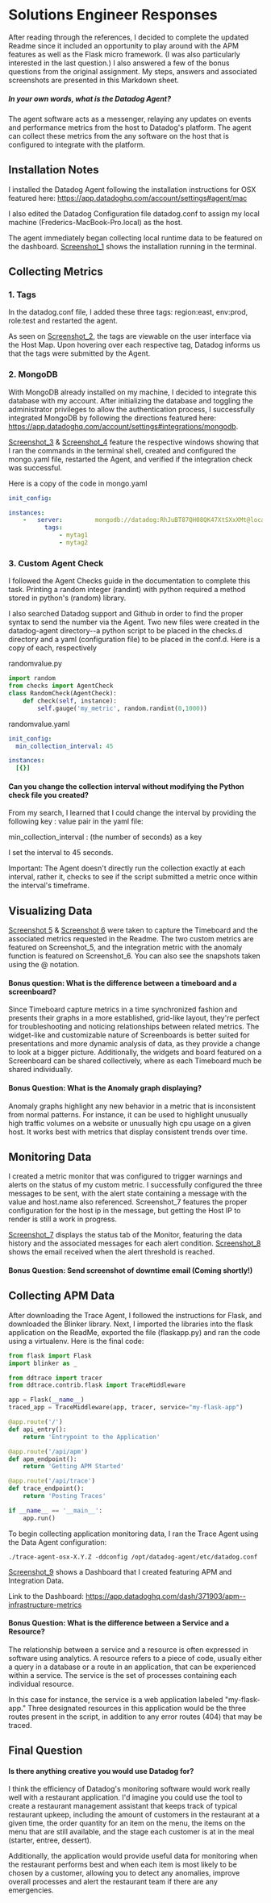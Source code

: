 # Solutions Engineer Responses

After reading through the references, I decided to complete the updated Readme since it included an opportunity to play around with the APM features as well as the Flask micro framework. (I was also particularly interested in the last question.) I also answered a few of the bonus questions from the original assignment. My steps, answers and associated screenshots are presented in this Markdown sheet.


##### In your own words, what is the Datadog Agent?

The agent software acts as a messenger, relaying any updates on events and performance metrics from the host to Datadog's platform. The agent can collect these metrics from the any software on the host that is configured to integrate with the platform.


## Installation Notes

I installed the Datadog Agent following the installation instructions for OSX featured here:
https://app.datadoghq.com/account/settings#agent/mac

I also edited the Datadog Configuration file datadog.conf to assign my local machine (Frederics-MacBook-Pro.local) as the host.

The agent immediately began collecting local runtime data to be featured on the dashboard. [Screenshot_1](screenshots/Screenshot_1_installation.png) shows the installation running in the terminal.


## Collecting Metrics

### 1. Tags

In the datadog.conf file, I added these three tags: region:east, env:prod, role:test and restarted the agent.

As seen on [Screenshot_2](screenshots/Screenshot_2_tags.png), the tags are viewable on the user interface via the Host Map. Upon hovering over each respective tag, Datadog informs us that the tags were submitted by the Agent.

### 2. MongoDB

With MongoDB already installed on my machine, I decided to integrate this database with my account. After initializing the database and toggling the administrator privileges to allow the authentication process, I successfully integrated MongoDB by following the directions featured here: https://app.datadoghq.com/account/settings#integrations/mongodb.

[Screenshot_3](screenshots/Screenshot_3_mongo.png) & [Screenshot_4](screenshots/Screenshot_4_mongo.png) feature the respective windows showing that I ran the commands in the terminal shell, created and configured the mongo.yaml file, restarted the Agent, and verified if the integration check was successful.

Here is a copy of the code in mongo.yaml

```yaml
init_config:

instances:
    -   server: 		mongodb://datadog:RhJuBT87QH08QK47XtSXxXMt@localhost:27017
          tags:
              - mytag1
              - mytag2
```

### 3. Custom Agent Check

I followed the Agent Checks guide in the documentation to complete this task. Printing a random integer (randint) with python required a method stored in python's (random) library.

I also searched Datadog support and Github in order to find the proper syntax to send the number via the Agent. Two new files were created in the datadog-agent directory--a python script to be placed in the checks.d directory and a yaml (configuration file) to be placed in the conf.d. Here is a copy of each, respectively

randomvalue.py

```python
import random
from checks import AgentCheck
class RandomCheck(AgentCheck):
	def check(self, instance):
		self.gauge('my_metric', random.randint(0,1000))

```

randomvalue.yaml

```yaml
init_config:
  min_collection_interval: 45

instances:
  [{}]
```

#### Can you change the collection interval without modifying the Python check file you created?

From my search, I learned that I could change the interval by providing the following key : value pair in the yaml file:  

min_collection_interval : (the number of seconds) as a key

I set the interval to 45 seconds.

Important: The Agent doesn't directly run the collection exactly at each interval, rather it, checks to see if the script submitted a metric once within the interval's timeframe.


## Visualizing Data

[Screenshot 5](screenshots/Screenshot_5_metrics.png) & [Screenshot 6](screenshots/Screenshot_6_anomaly.png) were taken to capture the Timeboard and the associated metrics requested in the Readme. The two custom metrics are featured on Screenshot_5, and the integration metric with the anomaly function is featured on Screenshot_6. You can also see the snapshots taken using the @ notation.

#### Bonus question: What is the difference between a timeboard and a screenboard?

Since Timeboard capture metrics in a time synchronized fashion and presents their graphs in a more established, grid-like layout, they're perfect for troubleshooting and noticing relationships between related metrics. The widget-like and customizable nature of Screenboards is better suited for presentations and more dynamic analysis of data, as they provide a change to look at a bigger picture. Additionally, the widgets and board featured on a Screenboard can be shared collectively, where as each Timeboard much be shared individually.


#### Bonus Question: What is the Anomaly graph displaying?

Anomaly graphs highlight any new behavior in a metric that is inconsistent from normal patterns. For instance, it can be used to highlight unusually high traffic volumes on a website or unusually high cpu usage on a given host. It works best with metrics that display consistent trends over time.


## Monitoring Data

I created a metric monitor that was configured to trigger warnings and alerts on the status of my custom metric. I successfully configured the three messages to be sent, with the alert state containing a message with the value and host.name also referenced. Screenshot_7 features the proper configuration for the host ip in the message, but getting the Host IP to render is still a work in progress.

[Screenshot_7](screenshots/Screenshot_7_Monitor.png) displays the status tab of the Monitor, featuring the data history and the associated messages for each alert condition. [Screenshot_8](screenshots/Screenshot_8_Email.png) shows the email received when the alert threshold is reached.


#### Bonus Question: Send screenshot of downtime email (Coming shortly!)

## Collecting APM Data

After downloading the Trace Agent, I followed the instructions for Flask, and downloaded the Blinker library. Next, I imported the libraries into the flask application on the ReadMe, exported the file (flaskapp.py) and ran the code using a virtualenv. Here is the final code:

```python
from flask import Flask
import blinker as _

from ddtrace import tracer
from ddtrace.contrib.flask import TraceMiddleware

app = Flask(__name__)
traced_app = TraceMiddleware(app, tracer, service="my-flask-app")

@app.route('/')
def api_entry():
    return 'Entrypoint to the Application'

@app.route('/api/apm')
def apm_endpoint():
    return 'Getting APM Started'

@app.route('/api/trace')
def trace_endpoint():
    return 'Posting Traces'

if __name__ == '__main__':
    app.run()

```

To begin collecting application monitoring data, I ran the Trace Agent using the Data Agent configuration:

```
./trace-agent-osx-X.Y.Z -ddconfig /opt/datadog-agent/etc/datadog.conf
```

[Screenshot_9](screenshots/Screenshot_9_APM-Infrastructure.png) shows a Dashboard that I created featuring APM and Integration Data.


Link to the Dashboard: https://app.datadoghq.com/dash/371903/apm--infrastructure-metrics


#### Bonus Question: What is the difference between a Service and a Resource?

The relationship between a service and a resource is often expressed in software using analytics. A resource refers to a piece of code, usually either a query in a database or a route in an application, that can be experienced within a service. The service is the set of processes containing each individual resource.

In this case for instance, the service is a web application labeled "my-flask-app." Three designated resources in this application would be the three routes present in the script, in addition to any error routes (404) that may be traced.

## Final Question

#### Is there anything creative you would use Datadog for?

I think the efficiency of Datadog's monitoring software would work really well with a restaurant application. I'd imagine you could use the tool to create a restaurant management assistant that keeps track of typical restaurant upkeep, including the amount of customers in the restaurant at a given time, the order quantity for an item on the menu, the items on the menu that are still available, and the stage each customer is at in the meal (starter, entree, dessert).

Additionally, the application would provide useful data for monitoring when the restaurant performs best and when each item is most likely to be chosen by a customer, allowing you to detect any anomalies, improve overall processes and alert the restaurant team if there are any emergencies. 
